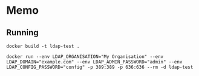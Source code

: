 # Memo

## Running

```bash=
docker build -t ldap-test .
```


```bash=
docker run --env LDAP_ORGANISATION="My Organisation" --env LDAP_DOMAIN="example.com" --env LDAP_ADMIN_PASSWORD="admin" --env LDAP_CONFIG_PASSWORD="config" -p 389:389 -p 636:636 --rm -d ldap-test
```